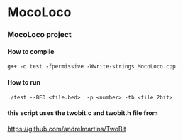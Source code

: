 # MocoLoco

### MocoLoco project

#### How to compile

`g++ -o test -fpermissive -Wwrite-strings MocoLoco.cpp`

#### How to run 

`./test --BED <file.bed>  -p <number> -tb <file.2bit> `

#### this script uses the twobit.c and twobit.h file from
https://github.com/andrelmartins/TwoBit 

